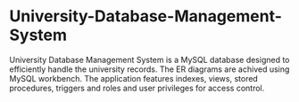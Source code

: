 # University-Database-Management-System
 
University Database Management System is a MySQL database designed to efficiently handle the university records. 
The ER diagrams are achived using MySQL workbench. The application features indexes, views, 
stored procedures, triggers and roles and user privileges for access control.
